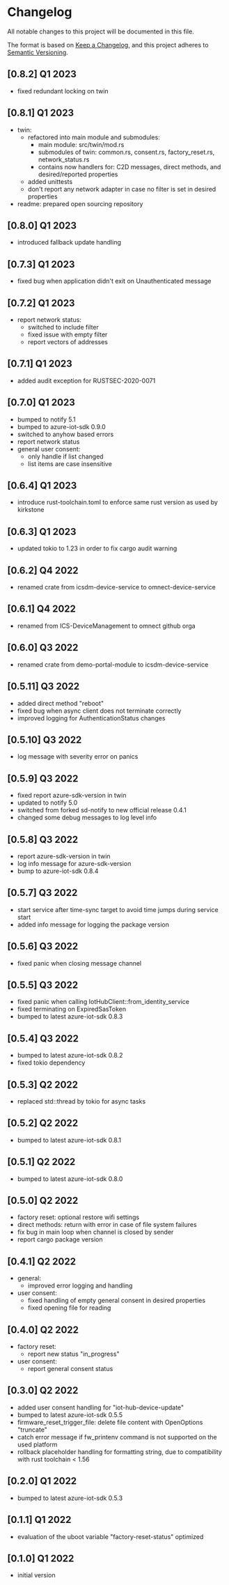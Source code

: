 # Changelog

All notable changes to this project will be documented in this file.

The format is based on [Keep a Changelog](https://keepachangelog.com/en/1.0.0/),
and this project adheres to [Semantic Versioning](https://semver.org/spec/v2.0.0.html).

## [0.8.2] Q1 2023
 - fixed redundant locking on twin

## [0.8.1] Q1 2023
 - twin:
   - refactored into main module and submodules:
     - main module: src/twin/mod.rs
     - submodules of twin: common.rs, consent.rs, factory_reset.rs, network_status.rs
     - contains now handlers for: C2D messages, direct methods, and desired/reported properties
   - added unittests
   - don't report any network adapter in case no filter is set in desired properties
 - readme: prepared open sourcing repository

## [0.8.0] Q1 2023
 - introduced fallback update handling

## [0.7.3] Q1 2023
 - fixed bug when application didn't exit on Unauthenticated message

## [0.7.2] Q1 2023
 - report network status:
   - switched to include filter
   - fixed issue with empty filter
   - report vectors of addresses

## [0.7.1] Q1 2023
 - added audit exception for RUSTSEC-2020-0071

## [0.7.0] Q1 2023
 - bumped to notify 5.1
 - bumped to azure-iot-sdk 0.9.0
 - switched to anyhow based errors
 - report network status
 - general user consent:
   - only handle if list changed
   - list items are case insensitive

## [0.6.4] Q1 2023
 - introduce rust-toolchain.toml to enforce same rust version as used by kirkstone

## [0.6.3] Q1 2023
 - updated tokio to 1.23 in order to fix cargo audit warning

## [0.6.2] Q4 2022
 - renamed crate from icsdm-device-service to omnect-device-service

## [0.6.1] Q4 2022
 - renamed from ICS-DeviceManagement to omnect github orga

## [0.6.0] Q3 2022
 - renamed crate from demo-portal-module to icsdm-device-service

## [0.5.11] Q3 2022
 - added direct method "reboot"
 - fixed bug when async client does not terminate correctly
 - improved logging for AuthenticationStatus changes

## [0.5.10] Q3 2022
 - log message with severity error on panics

## [0.5.9] Q3 2022
 - fixed report azure-sdk-version in twin
 - updated to notify 5.0
 - switched from forked sd-notify to new official release 0.4.1
 - changed some debug messages to log level info

## [0.5.8] Q3 2022
 - report azure-sdk-version in twin
 - log info message for azure-sdk-version
 - bump to azure-iot-sdk 0.8.4

## [0.5.7] Q3 2022
 - start service after time-sync target to avoid time jumps during service start
 - added info message for logging the package version

## [0.5.6] Q3 2022
- fixed panic when closing message channel

## [0.5.5] Q3 2022
- fixed panic when calling IotHubClient::from_identity_service
- fixed terminating on ExpiredSasToken
- bumped to latest azure-iot-sdk 0.8.3

## [0.5.4] Q3 2022
- bumped to latest azure-iot-sdk 0.8.2
- fixed tokio dependency

## [0.5.3] Q2 2022
- replaced std::thread by tokio for async tasks

## [0.5.2] Q2 2022
- bumped to latest azure-iot-sdk 0.8.1

## [0.5.1] Q2 2022
- bumped to latest azure-iot-sdk 0.8.0

## [0.5.0] Q2 2022
- factory reset: optional restore wifi settings
- direct methods: return with error in case of file system failures
- fix bug in main loop when channel is closed by sender
- report cargo package version

## [0.4.1] Q2 2022
- general:
  - improved error logging and handling
- user consent:
  - fixed handling of empty general consent in desired properties
  - fixed opening file for reading

## [0.4.0] Q2 2022
- factory reset:
  - report new status "in_progress"
- user consent:
  - report general consent status

## [0.3.0] Q2 2022
- added user consent handling for "iot-hub-device-update"
- bumped to latest azure-iot-sdk 0.5.5
- firmware_reset_trigger_file: delete file content with OpenOptions "truncate"
- catch error message if fw_printenv command is not supported on the used platform
- rollback placeholder handling for formatting string, due to compatibility with rust toolchain < 1.56

## [0.2.0] Q1 2022
- bumped to latest azure-iot-sdk 0.5.3

## [0.1.1] Q1 2022
- evaluation of the uboot variable "factory-reset-status" optimized

## [0.1.0] Q1 2022
- initial version
